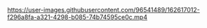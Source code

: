 

https://user-images.githubusercontent.com/96541489/162617012-f296a8fa-a321-4298-b085-74b74595ce0c.mp4

